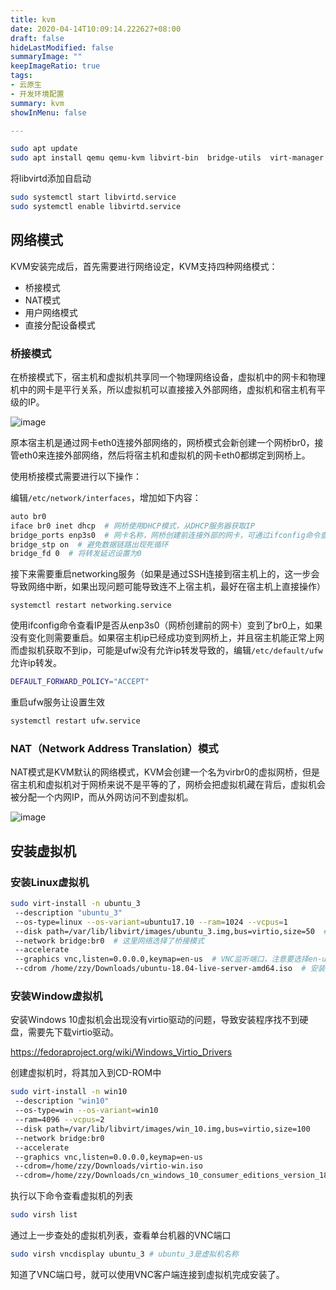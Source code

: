 ```yaml
---
title: kvm
date: 2020-04-14T10:09:14.222627+08:00
draft: false
hideLastModified: false
summaryImage: ""
keepImageRatio: true
tags:
- 云原生
- 开发环境配置
summary: kvm
showInMenu: false

---
```


```bash
sudo apt update
sudo apt install qemu qemu-kvm libvirt-bin  bridge-utils  virt-manager
```

将libvirtd添加自启动

```bash
sudo systemctl start libvirtd.service
sudo systemctl enable libvirtd.service
```

## 网络模式

KVM安装完成后，首先需要进行网络设定，KVM支持四种网络模式：

- 桥接模式
- NAT模式
- 用户网络模式
- 直接分配设备模式

### 桥接模式

在桥接模式下，宿主机和虚拟机共享同一个物理网络设备，虚拟机中的网卡和物理机中的网卡是平行关系，所以虚拟机可以直接接入外部网络，虚拟机和宿主机有平级的IP。

![image](https://segmentfault.com/img/bVbcRiY?w=962&h=527)

原本宿主机是通过网卡eth0连接外部网络的，网桥模式会新创建一个网桥br0，接管eth0来连接外部网络，然后将宿主机和虚拟机的网卡eth0都绑定到网桥上。

使用桥接模式需要进行以下操作：

编辑`/etc/network/interfaces`，增加如下内容：

``` bash
auto br0
iface br0 inet dhcp  # 网桥使用DHCP模式，从DHCP服务器获取IP
bridge_ports enp3s0  # 网卡名称，网桥创建前连接外部的网卡，可通过ifconfig命令查看，有IP地址的就是
bridge_stp on  # 避免数据链路出现死循环
bridge_fd 0  # 将转发延迟设置为0
```

接下来需要重启networking服务（如果是通过SSH连接到宿主机上的，这一步会导致网络中断，如果出现问题可能导致连不上宿主机，最好在宿主机上直接操作）

```
systemctl restart networking.service
```

使用ifconfig命令查看IP是否从enp3s0（网桥创建前的网卡）变到了br0上，如果没有变化则需要重启。如果宿主机ip已经成功变到网桥上，并且宿主机能正常上网而虚拟机获取不到ip，可能是ufw没有允许ip转发导致的，编辑`/etc/default/ufw`允许ip转发。

```bash
DEFAULT_FORWARD_POLICY="ACCEPT"
```

重启ufw服务让设置生效

```bash
systemctl restart ufw.service
```

### NAT（Network Address Translation）模式

NAT模式是KVM默认的网络模式，KVM会创建一个名为virbr0的虚拟网桥，但是宿主机和虚拟机对于网桥来说不是平等的了，网桥会把虚拟机藏在背后，虚拟机会被分配一个内网IP，而从外网访问不到虚拟机。

![image](https://segmentfault.com/img/bVbcRjf?w=962&h=508)

## 安装虚拟机

### 安装Linux虚拟机

``` bash
sudo virt-install -n ubuntu_3
 --description "ubuntu_3"
 --os-type=linux --os-variant=ubuntu17.10 --ram=1024 --vcpus=1 
 --disk path=/var/lib/libvirt/images/ubuntu_3.img,bus=virtio,size=50  # 磁盘位置，大小50G
 --network bridge:br0  # 这里网络选择了桥接模式
 --accelerate
 --graphics vnc,listen=0.0.0.0,keymap=en-us  # VNC监听端口，注意要选择en-us作为key-map，否则键位布局可能会乱
 --cdrom /home/zzy/Downloads/ubuntu-18.04-live-server-amd64.iso  # 安装ISO路径
```

### 安装Window虚拟机

安装Windows 10虚拟机会出现没有virtio驱动的问题，导致安装程序找不到硬盘，需要先下载virtio驱动。

https://fedoraproject.org/wiki/Windows_Virtio_Drivers

创建虚拟机时，将其加入到CD-ROM中

```bash
sudo virt-install -n win10
 --description "win10"
 --os-type=win --os-variant=win10
 --ram=4096 --vcpus=2
 --disk path=/var/lib/libvirt/images/win_10.img,bus=virtio,size=100
 --network bridge:br0
 --accelerate
 --graphics vnc,listen=0.0.0.0,keymap=en-us
 --cdrom=/home/zzy/Downloads/virtio-win.iso
 --cdrom=/home/zzy/Downloads/cn_windows_10_consumer_editions_version_1803_updated_march_2018_x64_dvd_12063766.iso
```

执行以下命令查看虚拟机的列表

```bash
sudo virsh list
```

通过上一步查处的虚拟机列表，查看单台机器的VNC端口

```bash
sudo virsh vncdisplay ubuntu_3 # ubuntu_3是虚拟机名称
```

知道了VNC端口号，就可以使用VNC客户端连接到虚拟机完成安装了。
